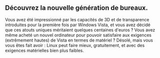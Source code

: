 <?php require("../../entete.php"); ?> <?php require("../../base.php"); ?> <?php require("../../fonctions.php"); ?>

<div id="corps">

<h2>Découvrez la nouvelle génération de bureaux.</h2>

<p>Vous avez été impressionné par les capacités de 3D et de transparence 
introduites pour la première fois par Windows Vista, et vous avez décidé 
que ces atouts uniques méritaient quelques centaines d'euros ? Vous avez 
même acheté un nouvel ordinateur pour pouvoir satisfaire aux exigences 
(extrêmement hautes) de Vista en termes de matériel ? Désolé, mais vous 
vous êtes fait avoir : Linux peut faire mieux, gratuitement, et avec des 
exigences matérielles bien plus faibles.</p>

<? all_video_ids_from_file ();?>

</div>
</body>
</html>
